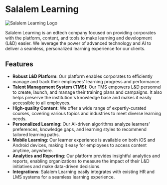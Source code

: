 # Salalem Learning

![Salalem Learning Logo](https://salalem.com/learn/_next/image?url=https%3A%2F%2Fsalalemacademy.s3.eu-west-1.amazonaws.com%2Fimages%2F1658220112847-lg.png&w=128&q=75)

Salalem Learning is an edtech company focused on providing corporates with the platform, content, and tools to make learning and development (L&D) easier. We leverage the power of advanced technology and AI to deliver a seamless, personalized learning experience for our clients.

## Features

* **Robust L&D Platform**: Our platform enables corporates to efficiently manage and track their employees' learning progress and performance.
* **Talent Management System (TMS)**: Our TMS empowers L&D personnel to create, launch, and manage their training plans and campaigns. It also helps preserve the institution's knowledge base and makes it easily accessible to all employees.
* **High-quality Content**: We offer a wide range of expertly-curated courses, covering various topics and industries to meet diverse learning needs.
* **Personalized Learning**: Our AI-driven algorithms analyze learners' preferences, knowledge gaps, and learning styles to recommend tailored learning paths.
* **Mobile Learning**: Our learner experience is available on both iOS and Android devices, making it easy for employees to access content anytime, anywhere.
* **Analytics and Reporting**: Our platform provides insightful analytics and reports, enabling organizations to measure the impact of their L&D initiatives and make data-driven decisions.
* **Integrations**: Salalem Learning easily integrates with existing HR and LMS systems for a seamless learning experience.
